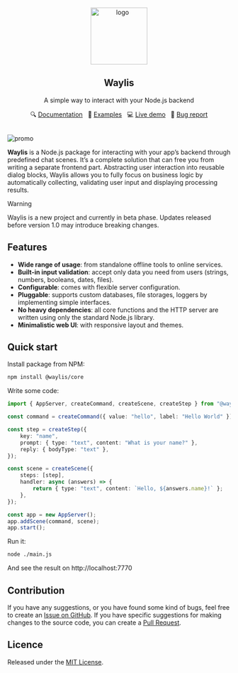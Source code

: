 <br>
<p align="center">
  <a href="https://github.com/waylis/core">
    <img src="https://raw.githubusercontent.com/waylis/core/refs/heads/master/docs/public/logo-black-white.svg" alt="logo" height="128">
  </a>
</p>

<h2 align="center">Waylis</h2>
<p align="center">A simple way to interact with your Node.js backend</p>
<p align="center">
🔍 <a href="https://waylis.github.io">Documentation</a>
&nbsp; 🧩 <a href="https://waylis.github.io/examples">Examples</a>
&nbsp; 💻 <a href="https://waylis.yurace.pro/">Live demo</a>
&nbsp; 🚨 <a href="https://github.com/waylis/core/issues/new">Bug report</a>
</p>
<br />

<img src="https://raw.githubusercontent.com/waylis/core/refs/heads/master/docs/public/promo.webp" alt="promo">

**Waylis** is a Node.js package for interacting with your app’s backend through predefined chat scenes. It’s a complete solution that can free you from writing a separate frontend part. Abstracting user interaction into reusable dialog blocks, Waylis allows you to fully focus on business logic by automatically collecting, validating user input and displaying processing results.

> [!WARNING]
> Waylis is a new project and currently in beta phase. Updates released before version 1.0 may introduce breaking changes.

## Features

-   **Wide range of usage**: from standalone offline tools to online services.
-   **Built-in input validation**: accept only data you need from users (strings, numbers, booleans, dates, files).
-   **Configurable**: comes with flexible server configuration.
-   **Pluggable**: supports custom databases, file storages, loggers by implementing simple interfaces.
-   **No heavy dependencies**: all core functions and the HTTP server are written using only the standard Node.js library.
-   **Minimalistic web UI**: with responsive layout and themes.

## Quick start

Install package from NPM:

```sh
npm install @waylis/core
```

Write some code:

```ts
import { AppServer, createCommand, createScene, createStep } from "@waylis/core";

const command = createCommand({ value: "hello", label: "Hello World" });

const step = createStep({
    key: "name",
    prompt: { type: "text", content: "What is your name?" },
    reply: { bodyType: "text" },
});

const scene = createScene({
    steps: [step],
    handler: async (answers) => {
        return { type: "text", content: `Hello, ${answers.name}!` };
    },
});

const app = new AppServer();
app.addScene(command, scene);
app.start();
```

Run it:

```sh
node ./main.js
```

And see the result on http://localhost:7770

## Contribution

If you have any suggestions, or you have found some kind of bugs, feel free to create an [Issue on GitHub](https://github.com/waylis/core/issues). If you have specific suggestions for making changes to the source code, you can create a [Pull Request](https://github.com/waylis/core/pulls).

## Licence

Released under the [MIT License](http://www.opensource.org/licenses/MIT).
